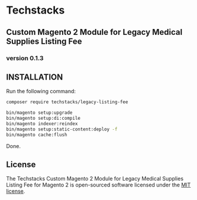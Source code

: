 # Techstacks 
## Custom Magento 2 Module for Legacy Medical Supplies Listing Fee

### version 0.1.3

## INSTALLATION

Run the following command:
```bash
composer require techstacks/legacy-listing-fee
```

```bash
bin/magento setup:upgrade  
bin/magento setup:di:compile
bin/magento indexer:reindex
bin/magento setup:static-content:deploy -f  
bin/magento cache:flush
```  

Done.

## License
The Techstacks Custom Magento 2 Module for Legacy Medical Supplies Listing Fee for Magento 2 is open-sourced software licensed under the [MIT license](https://opensource.org/licenses/MIT).
